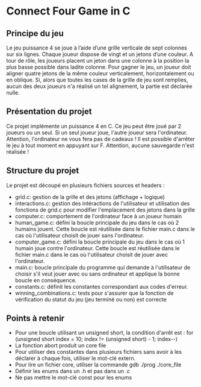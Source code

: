 # Connect Four Game in C
## Principe du jeu
Le jeu puissance 4 se joue à l’aide d’une grille verticale de sept colonnes sur six lignes. Chaque joueur dispose de vingt et un jetons d’une couleur. A tour de rôle, les joueurs placent un jeton dans une colonne à la position la plus basse possible dans ladite colonne. Pour gagner le jeu, un joueur doit aligner quatre jetons de la même couleur verticalement, horizontalement ou en oblique. Si, alors que toutes les cases de la grille de jeu sont remplies, aucun des deux joueurs n'a réalisé un tel alignement, la partie est déclarée nulle.

## Présentation du projet
Ce projet implémente un puissance 4 en C. Ce jeu peut être joué par 2 joueurs ou un seul. Si un seul joueur joue, l'autre joueur sera l'ordinateur. Attention, l'ordinateur ne vous fera pas de cadeaux ! Il est possible d'arrêter le jeu à tout moment en appuyant sur F. Attention, aucune sauvegarde n'est réalisée !

## Structure du projet
Le projet est découpé en plusieurs fichiers sources et headers :
<ul>
<li>grid.c: gestion de la grille et des jetons (affichage + logique)</li>
<li>interactions.c: gestion des intéractions de l'utilisateur et utilisation des fonctions de grid.c pour modifier l'emplacement des jetons dans la grille</li>
<li>computer.c: comportement de l'ordinateur face à un joueur humain</li>
<li>human_game.c: défini la boucle principale du jeu dans le cas où 2 humains jouent. Cette boucle est réutilisée dans le fichier main.c dans le cas où l'utilisateur choisit de jouer sans l'ordinateur.</li>
<li>computer_game.c: défini la boucle principale du jeu dans le cas où 1 humain joue contre l'ordinateur. Cette boucle est réutilisée dans le fichier main.c dans le cas où l'utilisateur choisit de jouer avec l'ordinateur.</li>
<li>main.c: boucle principale du programme qui demande à l'utilisateur de choisir s'il veut jouer avec ou sans ordinateur et applique la bonne boucle en conséquence.</li>
<li>constants.c: définit les constantes correspondant aux codes d'erreur.</li>
<li>winning_combinations.c: tests pour s'assurer que la fonction de vérification du statut du jeu (jeu terminé ou non) est correcte</li>
</ul>

## Points à retenir
<ul>
<li>Pour une boucle utilisant un unsigned short, la condition d'arrêt est :
for (unsigned short index = 10; index != (unsigned short) - 1; index--)
</li>
<li>La fonction abort produit un core file</li>
<li>Pour utiliser des constantes dans plusieurs fichiers sans avoir à les déclarer à chaque fois, utiliser le mot-clé extern.</li>
<li>Pour lire un fichier core, utiliser la commande gdb ./prog ./core_file</li>
<li>Définir les enums dans un .h et pas dans un .c</li>
<li>Ne pas mettre le mot-clé const pour les enums</li>
</ul>